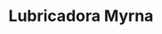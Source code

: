---
title: "Lubricadora Myrna"
url: /guayaquil/lubricadora-myrna/
shop: reparación de automóviles
---
